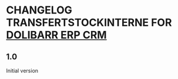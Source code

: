 # CHANGELOG TRANSFERTSTOCKINTERNE FOR [DOLIBARR ERP CRM](https://www.dolibarr.org)

## 1.0

Initial version
